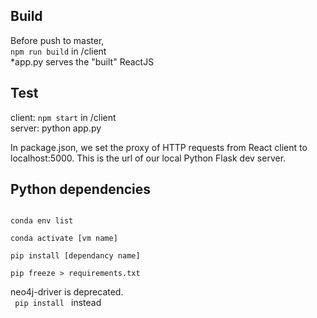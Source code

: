 <h2> Build </h2>
<p>Before push to master, <br>
<code>npm run build</code> in /client <br>
*app.py serves the "built" ReactJS</p>

<h2> Test </h2>
<p>client: <code>npm start</code> in /client <br>
server: python app.py</p>

In package.json, we set the proxy of HTTP requests from React client to localhost:5000. This is the url of our local Python Flask dev server.

<h2> Python dependencies </h2>
<code>
conda env list <br>
conda activate [vm name] <br>
pip install [dependancy name] <br>
pip freeze > requirements.txt
</code>

neo4j-driver is deprecated. <br>
<code> pip install </code> instead <br>
